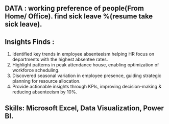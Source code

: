 ## DATA : working preference of people(From Home/ Office). find sick leave %(resume take sick leave).

## Insights Finds :

1. Identified key trends in employee absenteeism helping HR focus on departments with the highest absentee rates.
2. Highlight patterns in peak attendance house, enabling optimization of workforce scheduling.
3. Discovered seasonal variation in employee presence, guiding strategic planning for resource allocation.
4. Provide actionable insights through KPIs, improving decision-making & reducing absenteeism by 10%.
## 
## Skills: Microsoft Excel, Data Visualization, Power BI.
   
